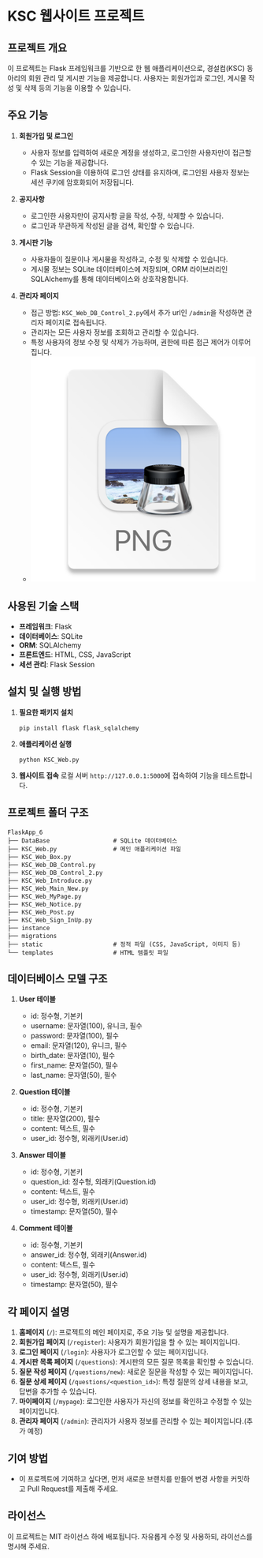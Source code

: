 
# KSC 웹사이트 프로젝트

## 프로젝트 개요
이 프로젝트는 Flask 프레임워크를 기반으로 한 웹 애플리케이션으로, 경설컴(KSC) 동아리의 회원 관리 및 게시판 기능을 제공합니다. 사용자는 회원가입과 로그인, 게시물 작성 및 삭제 등의 기능을 이용할 수 있습니다.

## 주요 기능
1. **회원가입 및 로그인**
   - 사용자 정보를 입력하여 새로운 계정을 생성하고, 로그인한 사용자만이 접근할 수 있는 기능을 제공합니다.
   - Flask Session을 이용하여 로그인 상태를 유지하며, 로그인된 사용자 정보는 세션 쿠키에 암호화되어 저장됩니다.

2. **공지사항**
   - 로그인한 사용자만이 공지사항 글을 작성, 수정, 삭제할 수 있습니다.
   - 로그인과 무관하게 작성된 글을 검색, 확인할 수 있습니다.

3. **게시판 기능**
   - 사용자들이 질문이나 게시물을 작성하고, 수정 및 삭제할 수 있습니다.
   - 게시물 정보는 SQLite 데이터베이스에 저장되며, ORM 라이브러리인 SQLAlchemy를 통해 데이터베이스와 상호작용합니다.

3. **관리자 페이지**
   - 접근 방법: `KSC_Web_DB_Control_2.py`에서 추가 url인 `/admin`을 작성하면 관리자 페이지로 접속됩니다.
   - 관리자는 모든 사용자 정보를 조회하고 관리할 수 있습니다.
   - 특정 사용자의 정보 수정 및 삭제가 가능하며, 권한에 따른 접근 제어가 이루어집니다.
   - ![img.png](img.png)

## 사용된 기술 스택
- **프레임워크**: Flask
- **데이터베이스**: SQLite
- **ORM**: SQLAlchemy
- **프론트엔드**: HTML, CSS, JavaScript
- **세션 관리**: Flask Session

## 설치 및 실행 방법
1. **필요한 패키지 설치**
   ```
   pip install flask flask_sqlalchemy
   ```
2. **애플리케이션 실행**
   ```
   python KSC_Web.py
   ```
3. **웹사이트 접속**
   로컬 서버 `http://127.0.0.1:5000`에 접속하여 기능을 테스트합니다.

## 프로젝트 폴더 구조
```
FlaskApp_6
├── DataBase                  # SQLite 데이터베이스
├── KSC_Web.py                # 메인 애플리케이션 파일
├── KSC_Web_Box.py
├── KSC_Web_DB_Control.py
├── KSC_Web_DB_Control_2.py
├── KSC_Web_Introduce.py
├── KSC_Web_Main_New.py
├── KSC_Web_MyPage.py
├── KSC_Web_Notice.py
├── KSC_Web_Post.py
├── KSC_Web_Sign_InUp.py
├── instance
├── migrations
├── static                    # 정적 파일 (CSS, JavaScript, 이미지 등)
└── templates                 # HTML 템플릿 파일
```



## 데이터베이스 모델 구조
1. **User 테이블**
   - id: 정수형, 기본키
   - username: 문자열(100), 유니크, 필수
   - password: 문자열(100), 필수
   - email: 문자열(120), 유니크, 필수
   - birth_date: 문자열(10), 필수
   - first_name: 문자열(50), 필수
   - last_name: 문자열(50), 필수

2. **Question 테이블**
   - id: 정수형, 기본키
   - title: 문자열(200), 필수
   - content: 텍스트, 필수
   - user_id: 정수형, 외래키(User.id)

3. **Answer 테이블**
   - id: 정수형, 기본키
   - question_id: 정수형, 외래키(Question.id)
   - content: 텍스트, 필수
   - user_id: 정수형, 외래키(User.id)
   - timestamp: 문자열(50), 필수

4. **Comment 테이블**
   - id: 정수형, 기본키
   - answer_id: 정수형, 외래키(Answer.id)
   - content: 텍스트, 필수
   - user_id: 정수형, 외래키(User.id)
   - timestamp: 문자열(50), 필수

## 각 페이지 설명
1. **홈페이지** (`/`): 프로젝트의 메인 페이지로, 주요 기능 및 설명을 제공합니다.
2. **회원가입 페이지** (`/register`): 사용자가 회원가입을 할 수 있는 페이지입니다.
3. **로그인 페이지** (`/login`): 사용자가 로그인할 수 있는 페이지입니다.
4. **게시판 목록 페이지** (`/questions`): 게시판의 모든 질문 목록을 확인할 수 있습니다.
5. **질문 작성 페이지** (`/questions/new`): 새로운 질문을 작성할 수 있는 페이지입니다.
6. **질문 상세 페이지** (`/questions/<question_id>`): 특정 질문의 상세 내용을 보고, 답변을 추가할 수 있습니다.
7. **마이페이지** (`/mypage`): 로그인한 사용자가 자신의 정보를 확인하고 수정할 수 있는 페이지입니다.
8. **관리자 페이지** (`/admin`): 관리자가 사용자 정보를 관리할 수 있는 페이지입니다.(추가 예정)


## 기여 방법
- 이 프로젝트에 기여하고 싶다면, 먼저 새로운 브랜치를 만들어 변경 사항을 커밋하고 Pull Request를 제출해 주세요.

## 라이선스
이 프로젝트는 MIT 라이선스 하에 배포됩니다. 자유롭게 수정 및 사용하되, 라이선스를 명시해 주세요.

